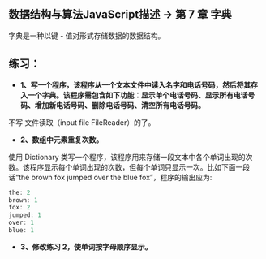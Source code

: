 ## 数据结构与算法JavaScript描述 -> 第 7 章 字典

字典是一种以键 - 值对形式存储数据的数据结构。


## 练习：
* **1、写一个程序，该程序从一个文本文件中读入名字和电话号码，然后将其存入一个字典。该程序需包含如下功能：显示单个电话号码、显示所有电话号码、增加新电话号码、删除电话号码、清空所有电话号码。**

不写 文件读取（input file FileReader）的了。


* **2、数组中元素重复次数。**

使用 Dictionary 类写一个程序，该程序用来存储一段文本中各个单词出现的次数。该程序显示每个单词出现的次数，但每个单词只显示一次。比如下面一段话“the brown fox jumped over the blue fox”，程序的输出应为:

```js
the: 2
brown: 1
fox: 2
jumped: 1
over: 1
blue: 1
```


* **3、修改练习 2，使单词按字母顺序显示。**